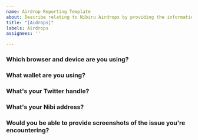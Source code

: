 ```yaml
---
name: Airdrop Reporting Template
about: Describe relating to Nibiru Airdrops by providing the information below
title: "[Aidrops]"
labels: Airdrops
assignees: ''

---
```


### Which browser and device are you using?
    

### What wallet are you using?


### What's your Twitter handle?


### What's your Nibi address?


### Would you be able to provide screenshots of the issue you're encountering?
